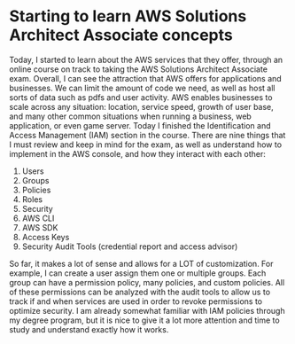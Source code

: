 # Starting to learn AWS Solutions Architect Associate concepts

Today, I started to learn about the AWS services that they offer, through an online course on track to taking the AWS Solutions Architect Associate exam. Overall, I can see the attraction that AWS offers for applications and businesses. We can limit the amount of code we need, as well as host all sorts of data such as pdfs and user activity. AWS enables businesses to scale across any situation: location, service speed, growth of user base, and many other common situations when running a business, web application, or even game server. Today I finished the Identification and Access Management (IAM) section in the course. There are nine things that I must review and keep in mind for the exam, as well as understand how to implement in the AWS console, and how they interact with each other: 
1. Users
2. Groups
3. Policies
4. Roles
5. Security
6. AWS CLI
7. AWS SDK
8. Access Keys
9. Security Audit Tools (credential report and access advisor)
    
So far, it makes a lot of sense and allows for a LOT of customization. For example, I can create a user assign them one or multiple groups. Each group can have a permission policy, many policies, and custom policies. All of these permissions can be analyzed with the audit tools to allow us to track if and when services are used in order to revoke permissions to optimize security. I am already somewhat familiar with IAM policies through my degree program, but it is nice to give it a lot more attention and time to study and understand exactly how it works.

